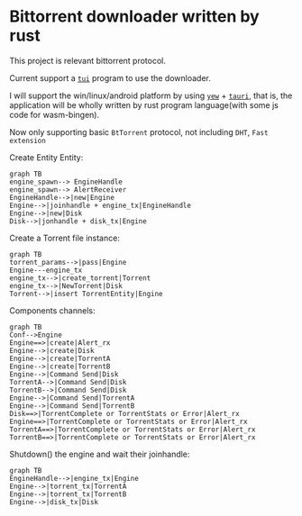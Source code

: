 # Bittorrent downloader written by rust

This project is relevant bittorrent protocol.

Current support a [`tui`](https://github.com/kyrosle/bt-tui) program to use the downloader. 

I will support the win/linux/android platform
by using [`yew`](https://github.com/yewstack/yew) + [`tauri`](https://github.com/tauri-apps/tauri), 
that is, the application will be wholly written by rust program language(with some js code for wasm-bingen).

Now only supporting basic `BtTorrent` protocol, not including `DHT`, `Fast extension`

Create Entity Entity:
```mermaid
graph TB
engine_spawn--> EngineHandle
engine_spawn--> AlertReceiver
EngineHandle-->|new|Engine
Engine-->|joinhandle + engine_tx|EngineHandle
Engine-->|new|Disk
Disk-->|jonhandle + disk_tx|Engine
```


Create a Torrent file instance:
```mermaid
graph TB 
torrent_params-->|pass|Engine
Engine---engine_tx
engine_tx-->|create_torrent|Torrent
engine_tx-->|NewTorrent|Disk
Torrent-->|insert TorrentEntity|Engine
```

Components channels:
```mermaid
graph TB
Conf-->Engine
Engine==>|create|Alert_rx
Engine-->|create|Disk
Engine-->|create|TorrentA
Engine-->|create|TorrentB
Engine-->|Command Send|Disk
TorrentA-->|Command Send|Disk
TorrentB-->|Command Send|Disk
Engine-->|Command Send|TorrentA
Engine-->|Command Send|TorrentB
Disk==>|TorrentComplete or TorrentStats or Error|Alert_rx
Engine==>|TorrentComplete or TorrentStats or Error|Alert_rx
TorrentA==>|TorrentComplete or TorrentStats or Error|Alert_rx
TorrentB==>|TorrentComplete or TorrentStats or Error|Alert_rx
```


Shutdown() the engine and wait their joinhandle:
```mermaid
graph TB
EngineHandle-->|engine_tx|Engine
Engine-->|torrent_tx|TorrentA
Engine-->|torrent_tx|TorrentB
Engine-->|disk_tx|Disk
```